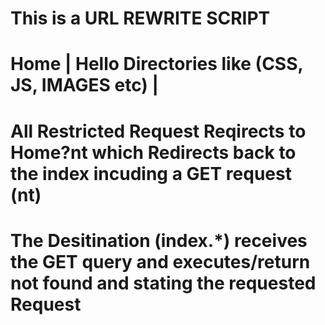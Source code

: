 # This is a URL REWRITE SCRIPT
# Home | Hello Directories like (CSS, JS, IMAGES etc) |
# All Restricted Request Reqirects to Home?nt which Redirects back to the index incuding a GET request (nt)
# The Desitination (index.*) receives the GET query and executes/return not found and stating the requested Request